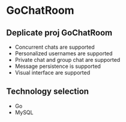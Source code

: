# GoChatRoom

## Deplicate proj GoChatRoom

- Concurrent chats are supported
- Personalized usernames are supported
- Private chat and group chat are supported
- Message persistence is supported
- Visual interface are supported

## Technology selection

- Go
- MySQL

